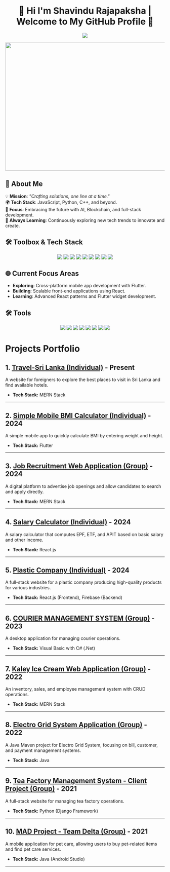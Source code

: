 <h1 align="center">🌟 Hi I'm Shavindu Rajapaksha | Welcome to My GitHub Profile 🌟</h1>


<p align="center">
  <img src="https://readme-typing-svg.herokuapp.com?font=Fira+Code&size=24&duration=3000&pause=1000&color=29F7C0&width=800&lines=Full-Stack+Developer+%7C+Mobile+App+Developer;Passionate+about+Building+Scalable+Apps+and+Systems;Exploring+AI%2C+Blockchain%2C+and+Web3+Technologies;Continuous+Learning+and+Personal+Growth+🚀">
</p>



<p align="center">
  <img src="https://media.giphy.com/media/f3iwJFOVOwuy7K6FFw/giphy.gif" width="720" height="405" />
</p>



## 🚀 About Me  

💡 **Mission**: _"Crafting solutions, one line at a time."_  
🌍 **Tech Stack**: JavaScript, Python, C++, and beyond.  
🎯 **Focus**: Embracing the future with AI, Blockchain, and full-stack development.  
🚀 **Always Learning**: Continuously exploring new tech trends to innovate and create.  



## 🛠️ **Toolbox & Tech Stack**  

<p align="center">
  <img src="https://img.shields.io/badge/JavaScript-F7DF1E?style=for-the-badge&logo=javascript&logoColor=black" />
  <img src="https://img.shields.io/badge/TypeScript-3178C6?style=for-the-badge&logo=typescript&logoColor=white" />
  <img src="https://img.shields.io/badge/Node.js-339933?style=for-the-badge&logo=nodedotjs&logoColor=white" />
  <img src="https://img.shields.io/badge/React-61DAFB?style=for-the-badge&logo=react&logoColor=black" />
  <img src="https://img.shields.io/badge/Flutter-02569B?style=for-the-badge&logo=flutter&logoColor=white" />
  <img src="https://img.shields.io/badge/Express.js-4B4B4B?style=for-the-badge&logo=express&logoColor=white" />
  <img src="https://img.shields.io/badge/Git-F05032?style=for-the-badge&logo=git&logoColor=white" />
  <img src="https://img.shields.io/badge/Docker-2496ED?style=for-the-badge&logo=docker&logoColor=white" />
  <img src="https://img.shields.io/badge/Tailwind_CSS-38B2AC?style=for-the-badge&logo=tailwind-css&logoColor=white" />
</p>






## 🌐 **Current Focus Areas**  

- **Exploring**: Cross-platform mobile app development with Flutter.  
- **Building**: Scalable front-end applications using React.  
- **Learning**: Advanced React patterns and Flutter widget development.  






## 🛠️ **Tools**

<p align="center">
  <img src="https://img.shields.io/badge/VS_Code-007ACC?style=for-the-badge&logo=visual-studio-code&logoColor=white" />
  <img src="https://img.shields.io/badge/Android_Studio-3DDC84?style=for-the-badge&logo=android-studio&logoColor=white" />
  <img src="https://img.shields.io/badge/Xcode-147EFB?style=for-the-badge&logo=xcode&logoColor=white" />
  <img src="https://img.shields.io/badge/Figma-F24E1E?style=for-the-badge&logo=figma&logoColor=white" />
  <img src="https://img.shields.io/badge/IntelliJ-AB00FF?style=for-the-badge&logo=intellij-idea&logoColor=white" />
    <img src="https://img.shields.io/badge/Postman-FF6C37?style=for-the-badge&logo=postman&logoColor=white" />
  <img src="https://img.shields.io/badge/Eclipse-2C2255?style=for-the-badge&logo=eclipse&logoColor=white" />
  <img src="https://img.shields.io/badge/Jira-0052CC?style=for-the-badge&logo=jira&logoColor=white" />
</p>

# Projects Portfolio

## 1. [Travel-Sri Lanka (Individual)](https://github.com/IT20272654/Travel-Sri-Lanka) - **Present**
A website for foreigners to explore the best places to visit in Sri Lanka and find available hotels.

- **Tech Stack:** MERN Stack

---

## 2. [Simple Mobile BMI Calculator (Individual)](https://github.com/IT20272654/Simple-BMI-Calculator) - **2024**
A simple mobile app to quickly calculate BMI by entering weight and height.

- **Tech Stack:** Flutter

---

## 3. [Job Recruitment Web Application (Group)](https://github.com/IT20272654/Job-Recruitment) - **2024**
A digital platform to advertise job openings and allow candidates to search and apply directly.

- **Tech Stack:** MERN Stack

---

## 4. [Salary Calculator (Individual)](https://github.com/IT20272654/salary-calculator-2024-Q1-IT20272654) - **2024**
A salary calculator that computes EPF, ETF, and APIT based on basic salary and other income.

- **Tech Stack:** React.js

---

## 5. [Plastic Company (Individual)](https://github.com/IT20272654/Plastic_Company) - **2024**
A full-stack website for a plastic company producing high-quality products for various industries.

- **Tech Stack:** React.js (Frontend), Firebase (Backend)

---

## 6. [COURIER MANAGEMENT SYSTEM (Group)](https://github.com/Pavith00/COURIER_MANAGEMENT_SYSTEM) - **2023**
A desktop application for managing courier operations.

- **Tech Stack:** Visual Basic with C# (.Net)

---

## 7. [Kaley Ice Cream Web Application (Group)](https://github.com/ThiroshMadhusha/KaleyIceCream) - **2022**
An inventory, sales, and employee management system with CRUD operations.

- **Tech Stack:** MERN Stack

---

## 8. [Electro Grid System Application (Group)](https://github.com/ThiroshMadhusha/ElectroGridSystem) - **2022**
A Java Maven project for Electro Grid System, focusing on bill, customer, and payment management systems.

- **Tech Stack:** Java

---

## 9. [Tea Factory Management System - Client Project (Group)](https://github.com/SLIIT-My-Projects-Works/Tea-Factory-Management-System-Client-Project) - **2021**
A full-stack website for managing tea factory operations.

- **Tech Stack:** Python (Django Framework)

---

## 10. [MAD Project - Team Delta (Group)](https://github.com/Shenal99/MAD-Project-Team-Delta) - **2021**
A mobile application for pet care, allowing users to buy pet-related items and find pet care services.

- **Tech Stack:** Java (Android Studio)

---




